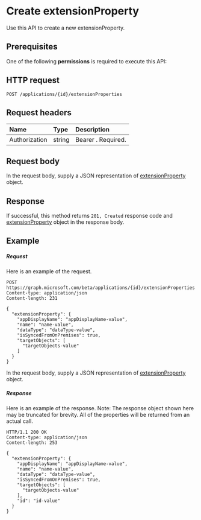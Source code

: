 # Create extensionProperty

Use this API to create a new extensionProperty.
## Prerequisites
One of the following **permissions** is required to execute this API: 
## HTTP request
<!-- { "blockType": "ignored" } -->
```http
POST /applications/{id}/extensionProperties

```
## Request headers
| Name       | Type | Description|
|:---------------|:--------|:----------|
| Authorization  | string  | Bearer <token>. Required. |

## Request body
In the request body, supply a JSON representation of [extensionProperty](../resources/extensionproperty.md) object.


## Response
If successful, this method returns `201, Created` response code and [extensionProperty](../resources/extensionproperty.md) object in the response body.

## Example
##### Request
Here is an example of the request.
<!-- {
  "blockType": "request",
  "name": "create_extensionproperty_from_application"
}-->
```http
POST https://graph.microsoft.com/beta/applications/{id}/extensionProperties
Content-type: application/json
Content-length: 231

{
  "extensionProperty": {
    "appDisplayName": "appDisplayName-value",
    "name": "name-value",
    "dataType": "dataType-value",
    "isSyncedFromOnPremises": true,
    "targetObjects": [
      "targetObjects-value"
    ]
  }
}
```
In the request body, supply a JSON representation of [extensionProperty](../resources/extensionproperty.md) object.
##### Response
Here is an example of the response. Note: The response object shown here may be truncated for brevity. All of the properties will be returned from an actual call.
<!-- {
  "blockType": "response",
  "truncated": true,
  "@odata.type": "microsoft.graph.extensionproperty"
} -->
```http
HTTP/1.1 200 OK
Content-type: application/json
Content-length: 253

{
  "extensionProperty": {
    "appDisplayName": "appDisplayName-value",
    "name": "name-value",
    "dataType": "dataType-value",
    "isSyncedFromOnPremises": true,
    "targetObjects": [
      "targetObjects-value"
    ],
    "id": "id-value"
  }
}
```

<!-- uuid: 8fcb5dbc-d5aa-4681-8e31-b001d5168d79
2015-10-25 14:57:30 UTC -->
<!-- {
  "type": "#page.annotation",
  "description": "Create extensionProperty",
  "keywords": "",
  "section": "documentation",
  "tocPath": ""
}-->